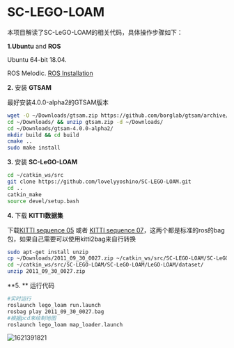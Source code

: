 # SC-LEGO-LOAM
本项目解读了SC-LeGO-LOAM的相关代码，具体操作步骤如下：

**1.Ubuntu** and **ROS**

Ubuntu 64-bit 18.04.

ROS Melodic. [ROS Installation](http://wiki.ros.org/ROS/Installation)

**2.** 安装 **GTSAM**

最好安装4.0.0-alpha2的GTSAM版本

```bash
wget -O ~/Downloads/gtsam.zip https://github.com/borglab/gtsam/archive/4.0.0-alpha2.zip
cd ~/Downloads/ && unzip gtsam.zip -d ~/Downloads/
cd ~/Downloads/gtsam-4.0.0-alpha2/
mkdir build && cd build
cmake ..
sudo make install
```

**3.** 安装 **SC-LeGO-LOAM**

```bash
cd ~/catkin_ws/src
git clone https://github.com/lovelyyoshino/SC-LEGO-LOAM.git
cd ..
catkin_make
source devel/setup.bash
```

**4.** 下载 **KITTI数据集**

下载[KITTI sequence 05](https://drive.google.com/open?id=18ilF7GZDg2tmT6sD5pd1RjqO0XJLn9Mv) 或者 [KITTI sequence 07](https://drive.google.com/open?id=1VpoKm7f4es4ISQ-psp4CV3iylcA4eu0-)，这两个都是标准的ros的bag包，如果自己需要可以使用kitti2bag来自行转换

```bash
sudo apt-get install unzip 
cp ~/Downloads/2011_09_30_0027.zip ~/catkin_ws/src/SC-LEGO-LOAM/SC-LeGO-LOAM/LeGO-LOAM/dataset/
cd ~/catkin_ws/src/SC-LEGO-LOAM/SC-LeGO-LOAM/LeGO-LOAM/dataset/
unzip 2011_09_30_0027.zip
```

**5. ** 运行代码

```bash
#实时运行
roslaunch lego_loam run.launch
rosbag play 2011_09_30_0027.bag
#根据pcd来绘制地图
roslaunch lego_loam map_loader.launch
```

![1621391821](https://github.com/lovelyyoshino/SC-LEGO-LOAM/blob/main/image/1621391821(1).jpg)
